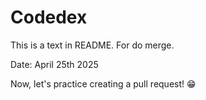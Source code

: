 # Codedex
This is a text in README. For do merge.

Date: April 25th 2025

Now, let's practice creating a pull request! 😁
